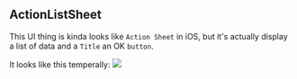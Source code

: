 ## ActionListSheet

This UI thing is kinda looks like `Action Sheet` in iOS, but it's actually display a list of data and a `Title` an OK `button`.

It looks like this temperally:
![]('./doc/ios_simulator.png')